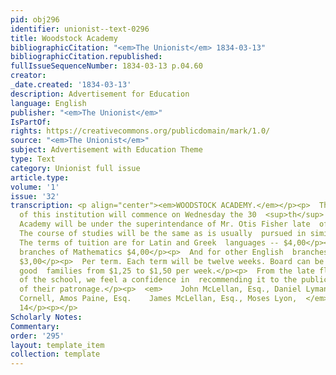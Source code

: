 ```yaml
---
pid: obj296
identifier: unionist--text-0296
title: Woodstock Academy
bibliographicCitation: "<em>The Unionist</em> 1834-03-13"
bibliographicCitation.republished: 
fullIssueSequenceNumber: 1834-03-13 p.04.60
creator: 
_date.created: '1834-03-13'
description: Advertisement for Education
language: English
publisher: "<em>The Unionist</em>"
IsPartOf: 
rights: https://creativecommons.org/publicdomain/mark/1.0/
source: "<em>The Unionist</em>"
subject: Advertisement with Education Theme
type: Text
category: Unionist full issue
article.type: 
volume: '1'
issue: '32'
transcription: <p align="center"><em>WOODSTOCK ACADEMY.</em></p><p>  The fall term
  of this institution will commence on Wednesday the 30  <sup>th</sup>  of Oct. The
  Academy will be under the superintendance of Mr. Otis Fisher late  of Brown University.
  The course of studies will be the same as is usually  pursued in similar institutions.
  The terms of tuition are for Latin and Greek  languages -- $4,00</p><p>For the higher
  branches of Mathematics $4,00</p><p>  And for other English  branches&nbsp;&nbsp;&nbsp;&nbsp;&nbsp;&nbsp;&nbsp;&nbsp;&nbsp;
  $3,00</p><p>  Per term. Each term will be twelve weeks. Board can be obtained in
  good  families from $1,25 to $1,50 per week.</p><p>  From the late flourishing condition
  of the school, we feel a confidence in  recommending it to the public as worthy
  of their patronage.</p><p>  <em>    John McLellan, Esq., Daniel Lyman, M.D., W.M.
  Cornell, Amos Paine, Esq.    James McLellan, Esq., Moses Lyon,  </em>  Trustees&nbsp;&nbsp;&nbsp;&nbsp;&nbsp;&nbsp;&nbsp;&nbsp;&nbsp;&nbsp;&nbsp;&nbsp;&nbsp;&nbsp;&nbsp;&nbsp;&nbsp;&nbsp;&nbsp;&nbsp;&nbsp;&nbsp;&nbsp;&nbsp;&nbsp;&nbsp;&nbsp;&nbsp;&nbsp;&nbsp;&nbsp;&nbsp;&nbsp;&nbsp;&nbsp;&nbsp;&nbsp;&nbsp;  &nbsp;&nbsp;&nbsp;&nbsp;&nbsp;&nbsp;&nbsp;&nbsp;&nbsp;&nbsp;&nbsp;
  14</p><p></p>
Scholarly Notes: 
Commentary: 
order: '295'
layout: template_item
collection: template
---
```

